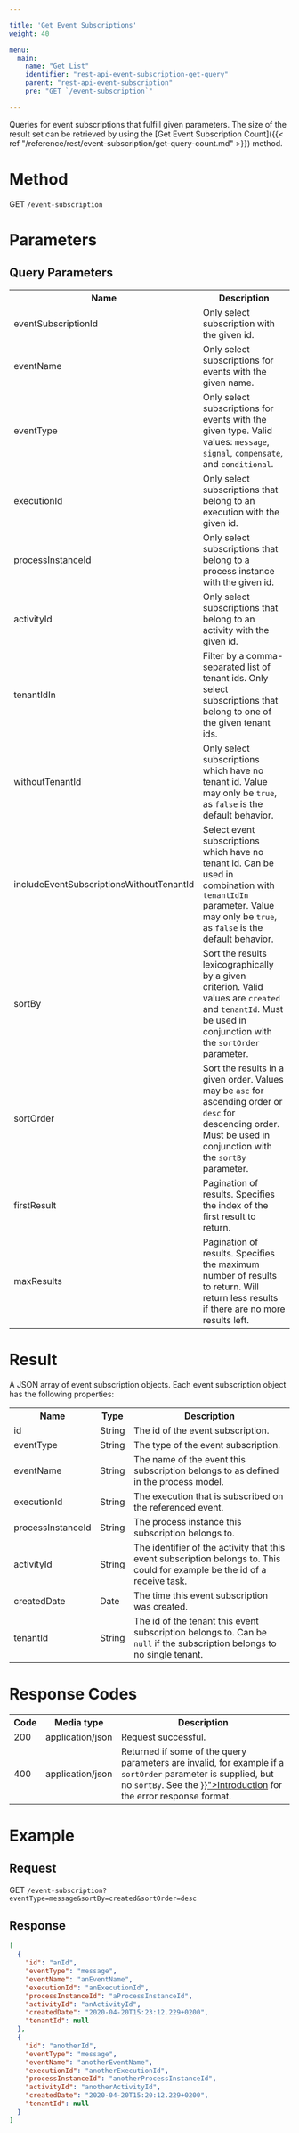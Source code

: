 ```yaml
---

title: 'Get Event Subscriptions'
weight: 40

menu:
  main:
    name: "Get List"
    identifier: "rest-api-event-subscription-get-query"
    parent: "rest-api-event-subscription"
    pre: "GET `/event-subscription`"

---
```




Queries for event subscriptions that fulfill given parameters.
The size of the result set can be retrieved by using the [Get Event Subscription Count]({{< ref "/reference/rest/event-subscription/get-query-count.md" >}}) method.


# Method

GET `/event-subscription`


# Parameters

## Query Parameters

<table class="table table-striped">
  <tr>
    <th>Name</th>
    <th>Description</th>
  </tr>
  <tr>
    <td>eventSubscriptionId</td>
    <td>Only select subscription with the given id.</td>
  </tr>
  <tr>
    <td>eventName</td>
    <td>Only select subscriptions for events with the given name.</td>
  </tr>
  <tr>
    <td>eventType</td>
    <td>Only select subscriptions for events with the given type. Valid values: <code>message</code>, <code>signal</code>, <code>compensate</code>, and <code>conditional</code>.</td>
  </tr>
  <tr>
    <td>executionId</td>
    <td>Only select subscriptions that belong to an execution with the given id.</td>
  </tr>
  <tr>
    <td>processInstanceId</td>
    <td>Only select subscriptions that belong to a process instance with the given id.</td>
  </tr>
  <tr>
    <td>activityId</td>
    <td>Only select subscriptions that belong to an activity with the given id.</td>
  </tr>
  <tr>
    <td>tenantIdIn</td>
    <td>Filter by a comma-separated list of tenant ids. Only select subscriptions that belong to one of the given tenant ids.</td>
  </tr>
  <tr>
    <td>withoutTenantId</td>
    <td>Only select subscriptions which have no tenant id. Value may only be <code>true</code>, as <code>false</code> is the default behavior.</td>
  </tr>
  <tr>
    <td>includeEventSubscriptionsWithoutTenantId</td>
    <td>Select event subscriptions which have no tenant id. Can be used in combination with <code>tenantIdIn</code>  parameter. Value may only be <code>true</code>, as <code>false</code> is the default behavior.</td>
  </tr>
  <tr>
    <td>sortBy</td>
    <td>Sort the results lexicographically by a given criterion. Valid values are
    <code>created</code> and <code>tenantId</code>.
    Must be used in conjunction with the <code>sortOrder</code> parameter.</td>
  </tr>
  <tr>
    <td>sortOrder</td>
    <td>Sort the results in a given order. Values may be <code>asc</code> for ascending order or <code>desc</code> for descending order.
    Must be used in conjunction with the <code>sortBy</code> parameter.</td>
  </tr>
  <tr>
    <td>firstResult</td>
    <td>Pagination of results. Specifies the index of the first result to return.</td>
  </tr>
  <tr>
    <td>maxResults</td>
    <td>Pagination of results. Specifies the maximum number of results to return. Will return less results if there are no more results left.</td>
  </tr>
</table>


# Result

A JSON array of event subscription objects.
Each event subscription object has the following properties:

<table class="table table-striped">
  <tr>
    <th>Name</th>
    <th>Type</th>
    <th>Description</th>
  </tr>
  <tr>
    <td>id</td>
    <td>String</td>
    <td>The id of the event subscription.</td>
  </tr>
  <tr>
    <td>eventType</td>
    <td>String</td>
    <td>The type of the event subscription. </td>
  </tr>
  <tr>
    <td>eventName</td>
    <td>String</td>
    <td>The name of the event this subscription belongs to as defined in the process model.</td>
  </tr>
  <tr>
    <td>executionId</td>
    <td>String</td>
    <td>The execution that is subscribed on the referenced event.</td>
  </tr>
  <tr>
    <td>processInstanceId</td>
    <td>String</td>
    <td> The process instance this subscription belongs to. </td>
  </tr>
  <tr>
    <td>activityId</td>
    <td>String</td>
    <td>The identifier of the activity that this event subscription belongs to. This could for example be the id of a receive task.</td>
  </tr>
   <tr>
    <td>createdDate</td>
    <td>Date</td>
    <td>The time this event subscription was created.</td>
  </tr>
  <tr>
    <td>tenantId</td>
    <td>String</td>
    <td>The id of the tenant this event subscription belongs to. Can be <code>null</code> if the subscription belongs to no single tenant.</td>
  </tr>
</table>


# Response Codes

<table class="table table-striped">
  <tr>
    <th>Code</th>
    <th>Media type</th>
    <th>Description</th>
  </tr>
  <tr>
    <td>200</td>
    <td>application/json</td>
    <td>Request successful.</td>
  </tr>
  <tr>
    <td>400</td>
    <td>application/json</td>
    <td>Returned if some of the query parameters are invalid, for example if a <code>sortOrder</code> parameter is supplied, but no <code>sortBy</code>. See the <a href="{{< ref "/reference/rest/overview/_index.md#error-handling" >}}">Introduction</a> for the error response format.</td>
  </tr>
</table>


# Example

## Request

GET `/event-subscription?eventType=message&sortBy=created&sortOrder=desc`

## Response

```json
[
  {
    "id": "anId",
    "eventType": "message",
    "eventName": "anEventName",
    "executionId": "anExecutionId",
    "processInstanceId": "aProcessInstanceId",
    "activityId": "anActivityId",
    "createdDate": "2020-04-20T15:23:12.229+0200",
    "tenantId": null
  },
  {
    "id": "anotherId",
    "eventType": "message",
    "eventName": "anotherEventName",
    "executionId": "anotherExecutionId",
    "processInstanceId": "anotherProcessInstanceId",
    "activityId": "anotherActivityId",
    "createdDate": "2020-04-20T15:20:12.229+0200",
    "tenantId": null
  }
]
```
